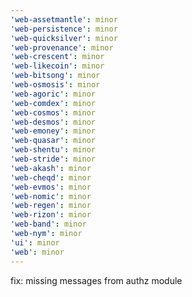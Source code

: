 ```yaml
---
'web-assetmantle': minor
'web-persistence': minor
'web-quicksilver': minor
'web-provenance': minor
'web-crescent': minor
'web-likecoin': minor
'web-bitsong': minor
'web-osmosis': minor
'web-agoric': minor
'web-comdex': minor
'web-cosmos': minor
'web-desmos': minor
'web-emoney': minor
'web-quasar': minor
'web-shentu': minor
'web-stride': minor
'web-akash': minor
'web-cheqd': minor
'web-evmos': minor
'web-nomic': minor
'web-regen': minor
'web-rizon': minor
'web-band': minor
'web-nym': minor
'ui': minor
'web': minor
---
```


fix: missing messages from authz module
